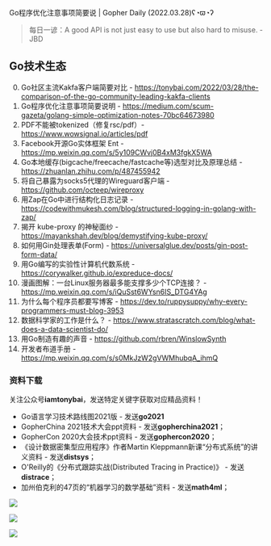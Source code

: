 Go程序优化注意事项简要说 | Gopher Daily (2022.03.28)ʕ◔ϖ◔ʔ

>每日一谚：A good API is not just easy to use but also hard to misuse. - JBD

## Go技术生态

0. Go社区主流Kakfa客户端简要对比 - https://tonybai.com/2022/03/28/the-comparison-of-the-go-community-leading-kakfa-clients
1. Go程序优化注意事项简要说明 - https://medium.com/scum-gazeta/golang-simple-optimization-notes-70bc64673980
2. PDF不能被tokenized（修复rsc/pdf）-  https://www.wowsignal.io/articles/pdf
3. Facebook开源Go实体框架 Ent - https://mp.weixin.qq.com/s/5y109CWvj0B4xM3fgkX5WA
4. Go本地缓存(bigcache/freecache/fastcache等)选型对比及原理总结 - https://zhuanlan.zhihu.com/p/487455942
5. 将自己暴露为socks5代理的Wireguard客户端 - https://github.com/octeep/wireproxy
6. 用Zap在Go中进行结构化日志记录 - https://codewithmukesh.com/blog/structured-logging-in-golang-with-zap/
7. 揭开 kube-proxy 的神秘面纱 - https://mayankshah.dev/blog/demystifying-kube-proxy/
8. 如何用Gin处理表单(Form) - https://universalglue.dev/posts/gin-post-form-data/
9. 用Go编写的实验性计算机代数系统 - https://corywalker.github.io/expreduce-docs/
10. 漫画图解：一台Linux服务器最多能支撑多少个TCP连接？ - https://mp.weixin.qq.com/s/iQuSst6WYsn6IS_DTG4YAg
11. 为什么每个程序员都要写博客 - https://dev.to/ruppysuppy/why-every-programmers-must-blog-3953
12. 数据科学家的工作是什么？ - https://www.stratascratch.com/blog/what-does-a-data-scientist-do/
13. 用Go制造有趣的声音 - https://github.com/rbren/WinslowSynth
14. 开发者布道手册 - https://mp.weixin.qq.com/s/s0MkJzW2gVWMhubqA_ihmQ


### 资料下载

关注公众号**iamtonybai**，发送特定关键字获取对应精品资料！

* Go语言学习技术路线图2021版 - 发送**go2021**
* GopherChina 2021技术大会ppt资料 - 发送**gopherchina2021**；
* GopherCon 2020大会技术ppt资料 - 发送**gophercon2020**；
* 《设计数据密集型应用程序》作者Martin Kleppmann新课“分布式系统”的讲义资料 - 发送**distsys**；
* O'Reilly的《分布式跟踪实战(Distributed Tracing in Practice)》 - 发送**distrace**；
* 加州伯克利的47页的“机器学习的数学基础”资料 - 发送**math4ml**；

![](https://mmbiz.qpic.cn/mmbiz_png/cH6WzfQ94mb54jsFJZ3Knmz8obUsf3PBShthmdSw5E01TcYmUReGkj0BWpxHak1HlnlzHvLmKax53YSGr7aNlA/0?wx_fmt=png)

![](https://mmbiz.qpic.cn/mmbiz_png/cH6WzfQ94mZsOgPXTXZgWiaE03ib9r9WFJXC6xJCA5Y6VSesOZqlGxYfODibvR7UPGxiaM7SZZNQZkRtggPXEfBdwQ/0?wx_fmt=png)

![](https://mmbiz.qpic.cn/mmbiz_png/cH6WzfQ94mb54jsFJZ3Knmz8obUsf3PBrSoqeMvoWCticN2cpU64fJ0FYQdXJhP7ia7WRh8628uOAsQYeE2NibRRw/0?wx_fmt=png)

